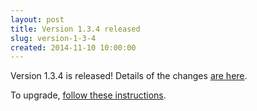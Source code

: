 ```yaml
---
layout: post
title: Version 1.3.4 released
slug: version-1-3-4
created: 2014-11-10 10:00:00
---
```


Version 1.3.4 is released! Details of the changes [are here](http://ican.openacalendar.org/release/1.3.4.html).

To upgrade, [follow these instructions](http://docs.openacalendar.org/en/v1.3.x/serveradministrators/core/upgrading.html).



